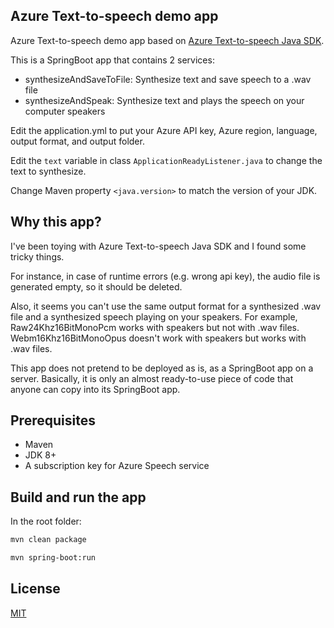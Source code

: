 ## Azure Text-to-speech demo app

Azure Text-to-speech demo app based on [Azure Text-to-speech Java SDK](https://docs.microsoft.com/en-us/azure/cognitive-services/speech-service/get-started-text-to-speech?tabs=script%2Cwindowsinstall&pivots=programming-language-java).

This is a SpringBoot app that contains 2 services:
- synthesizeAndSaveToFile: Synthesize text and save speech to a .wav file
- synthesizeAndSpeak: Synthesize text and plays the speech on your computer speakers

Edit the application.yml to put your Azure API key, Azure region, language, output format, and output folder.

Edit the `text` variable in class `ApplicationReadyListener.java` to change the text to synthesize.

Change Maven property `<java.version>` to match the version of your JDK.

## Why this app?

I've been toying with Azure Text-to-speech Java SDK and I found some tricky things.

For instance, in case of runtime errors (e.g. wrong api key), the audio file is generated empty, so it should be deleted.

Also, it seems you can't use the same output format for a synthesized .wav file and a synthesized  speech playing on your speakers. For example, Raw24Khz16BitMonoPcm works with speakers but not with .wav files. Webm16Khz16BitMonoOpus doesn't work with speakers but works with .wav files.

This app does not pretend to be deployed as is, as a SpringBoot app on a server.
Basically, it is only an almost ready-to-use piece of code that anyone can copy into its SpringBoot app.

## Prerequisites
- Maven
- JDK 8+
- A subscription key for Azure Speech service

## Build and run the app
In the root folder:

```sh
mvn clean package
```

```sh
mvn spring-boot:run
```

## License
[MIT](https://choosealicense.com/licenses/mit/)
